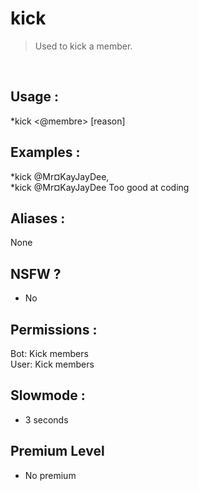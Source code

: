 # kick

> Used to kick a member.

<br>

## Usage :

*kick <@membre> [reason]

## Examples :

*kick @Mr¤KayJayDee,
<br>*kick @Mr¤KayJayDee Too good at coding

## Aliases :

None

## NSFW ?

- No

## Permissions :

Bot: Kick members
<br>
User: Kick members

## Slowmode :

- 3 seconds

## Premium Level

- No premium